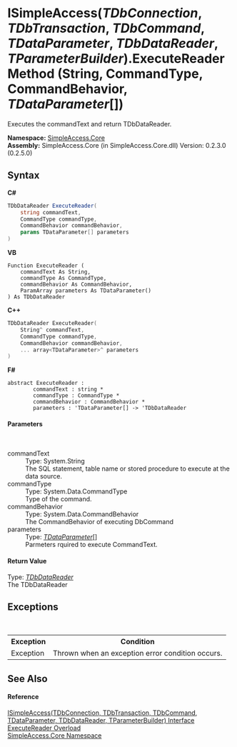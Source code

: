 # ISimpleAccess(*TDbConnection*, *TDbTransaction*, *TDbCommand*, *TDataParameter*, *TDbDataReader*, *TParameterBuilder*).ExecuteReader Method (String, CommandType, CommandBehavior, *TDataParameter*[])
 

Executes the commandText and return TDbDataReader.

**Namespace:**&nbsp;<a href="N_SimpleAccess_Core">SimpleAccess.Core</a><br />**Assembly:**&nbsp;SimpleAccess.Core (in SimpleAccess.Core.dll) Version: 0.2.3.0 (0.2.5.0)

## Syntax

**C#**<br />
``` C#
TDbDataReader ExecuteReader(
	string commandText,
	CommandType commandType,
	CommandBehavior commandBehavior,
	params TDataParameter[] parameters
)
```

**VB**<br />
``` VB
Function ExecuteReader ( 
	commandText As String,
	commandType As CommandType,
	commandBehavior As CommandBehavior,
	ParamArray parameters As TDataParameter()
) As TDbDataReader
```

**C++**<br />
``` C++
TDbDataReader ExecuteReader(
	String^ commandText, 
	CommandType commandType, 
	CommandBehavior commandBehavior, 
	... array<TDataParameter>^ parameters
)
```

**F#**<br />
``` F#
abstract ExecuteReader : 
        commandText : string * 
        commandType : CommandType * 
        commandBehavior : CommandBehavior * 
        parameters : 'TDataParameter[] -> 'TDbDataReader 

```


#### Parameters
&nbsp;<dl><dt>commandText</dt><dd>Type: System.String<br />The SQL statement, table name or stored procedure to execute at the data source.</dd><dt>commandType</dt><dd>Type: System.Data.CommandType<br />Type of the command.</dd><dt>commandBehavior</dt><dd>Type: System.Data.CommandBehavior<br />The CommandBehavior of executing DbCommand</dd><dt>parameters</dt><dd>Type: <a href="T_SimpleAccess_Core_ISimpleAccess_6">*TDataParameter*</a>[]<br />Parmeters rquired to execute CommandText.</dd></dl>

#### Return Value
Type: <a href="T_SimpleAccess_Core_ISimpleAccess_6">*TDbDataReader*</a><br />The TDbDataReader

## Exceptions
&nbsp;<table><tr><th>Exception</th><th>Condition</th></tr><tr><td>Exception</td><td>Thrown when an exception error condition occurs.</td></tr></table>

## See Also


#### Reference
<a href="T_SimpleAccess_Core_ISimpleAccess_6">ISimpleAccess(TDbConnection, TDbTransaction, TDbCommand, TDataParameter, TDbDataReader, TParameterBuilder) Interface</a><br /><a href="Overload_SimpleAccess_Core_ISimpleAccess_6_ExecuteReader">ExecuteReader Overload</a><br /><a href="N_SimpleAccess_Core">SimpleAccess.Core Namespace</a><br />